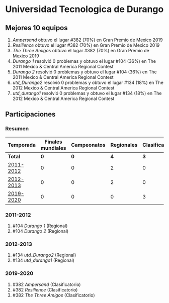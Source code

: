 ---
---

# Universidad Tecnologica de Durango

## Mejores 10 equipos

1. _Ampersand_ obtuvo el lugar #382 (70%) en Gran Premio de Mexico 2019
1. _Resilience_ obtuvo el lugar #382 (70%) en Gran Premio de Mexico 2019
1. _The Three Amigos_ obtuvo el lugar #382 (70%) en Gran Premio de Mexico 2019
1. _Durango 1_ resolvió 0 problemas y obtuvo el lugar #104 (36%) en The 2011 Mexico & Central America Regional Contest
1. _Durango 2_ resolvió 0 problemas y obtuvo el lugar #104 (36%) en The 2011 Mexico & Central America Regional Contest
1. _utd_Durango2_ resolvió 0 problemas y obtuvo el lugar #134 (18%) en The 2012 Mexico & Central America Regional Contest
1. _utd_durango1_ resolvió 0 problemas y obtuvo el lugar #134 (18%) en The 2012 Mexico & Central America Regional Contest

## Participaciones

### Resumen

| Temporada | Finales mundiales | Campeonatos | Regionales | Clasificatorios | Equipos |
| --- | --- | --- | --- | --- | --- |
| **Total** | **0** | **0** | **4** | **3** | **7** |
| [2011-2012](#2011-2012) | 0 | 0 | 2 | 0 | 2 |
| [2012-2013](#2012-2013) | 0 | 0 | 2 | 0 | 2 |
| [2019-2020](#2019-2020) | 0 | 0 | 0 | 3 | 3 |

### 2011-2012

1. #104 _Durango 1_ (Regional)
1. #104 _Durango 2_ (Regional)

### 2012-2013

1. #134 _utd_Durango2_ (Regional)
1. #134 _utd_durango1_ (Regional)

### 2019-2020

1. #382 _Ampersand_ (Clasificatorio)
1. #382 _Resilience_ (Clasificatorio)
1. #382 _The Three Amigos_ (Clasificatorio)



